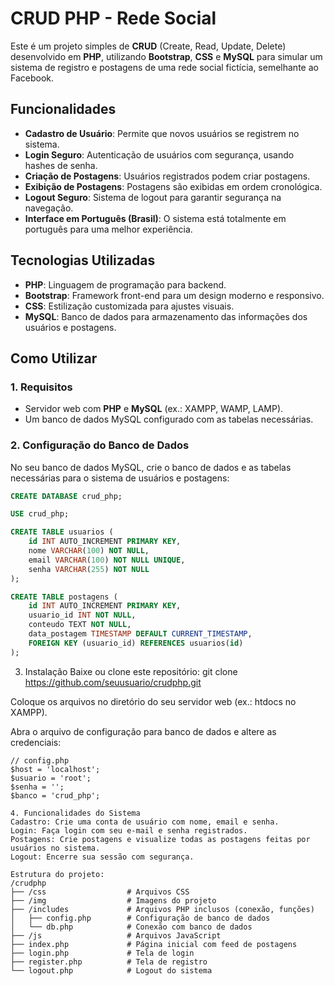# CRUD PHP - Rede Social

Este é um projeto simples de **CRUD** (Create, Read, Update, Delete) desenvolvido em **PHP**, utilizando **Bootstrap**, **CSS** e **MySQL** para simular um sistema de registro e postagens de uma rede social fictícia, semelhante ao Facebook.

## Funcionalidades
- **Cadastro de Usuário**: Permite que novos usuários se registrem no sistema.
- **Login Seguro**: Autenticação de usuários com segurança, usando hashes de senha.
- **Criação de Postagens**: Usuários registrados podem criar postagens.
- **Exibição de Postagens**: Postagens são exibidas em ordem cronológica.
- **Logout Seguro**: Sistema de logout para garantir segurança na navegação.
- **Interface em Português (Brasil)**: O sistema está totalmente em português para uma melhor experiência.

## Tecnologias Utilizadas
- **PHP**: Linguagem de programação para backend.
- **Bootstrap**: Framework front-end para um design moderno e responsivo.
- **CSS**: Estilização customizada para ajustes visuais.
- **MySQL**: Banco de dados para armazenamento das informações dos usuários e postagens.

## Como Utilizar
### 1. Requisitos
- Servidor web com **PHP** e **MySQL** (ex.: XAMPP, WAMP, LAMP).
- Um banco de dados MySQL configurado com as tabelas necessárias.

### 2. Configuração do Banco de Dados
No seu banco de dados MySQL, crie o banco de dados e as tabelas necessárias para o sistema de usuários e postagens:

```sql
CREATE DATABASE crud_php;

USE crud_php;

CREATE TABLE usuarios (
    id INT AUTO_INCREMENT PRIMARY KEY,
    nome VARCHAR(100) NOT NULL,
    email VARCHAR(100) NOT NULL UNIQUE,
    senha VARCHAR(255) NOT NULL
);

CREATE TABLE postagens (
    id INT AUTO_INCREMENT PRIMARY KEY,
    usuario_id INT NOT NULL,
    conteudo TEXT NOT NULL,
    data_postagem TIMESTAMP DEFAULT CURRENT_TIMESTAMP,
    FOREIGN KEY (usuario_id) REFERENCES usuarios(id)
);

```

3. Instalação
Baixe ou clone este repositório:
git clone https://github.com/seuusuario/crudphp.git

Coloque os arquivos no diretório do seu servidor web (ex.: htdocs no XAMPP).

Abra o arquivo de configuração para banco de dados e altere as credenciais:
```
// config.php
$host = 'localhost';
$usuario = 'root';
$senha = '';
$banco = 'crud_php';
```

```
4. Funcionalidades do Sistema
Cadastro: Crie uma conta de usuário com nome, email e senha.
Login: Faça login com seu e-mail e senha registrados.
Postagens: Crie postagens e visualize todas as postagens feitas por usuários no sistema.
Logout: Encerre sua sessão com segurança.
```

```
Estrutura do projeto:
/crudphp
├── /css                  # Arquivos CSS
├── /img                  # Imagens do projeto
├── /includes             # Arquivos PHP inclusos (conexão, funções)
│   ├── config.php        # Configuração de banco de dados
│   └── db.php            # Conexão com banco de dados
├── /js                   # Arquivos JavaScript
├── index.php             # Página inicial com feed de postagens
├── login.php             # Tela de login
├── register.php          # Tela de registro
└── logout.php            # Logout do sistema

